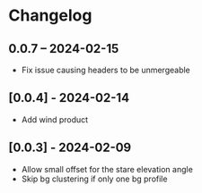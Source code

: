 # Changelog

## 0.0.7 – 2024-02-15

- Fix issue causing headers to be unmergeable

## [0.0.4] - 2024-02-14

- Add wind product

## [0.0.3] - 2024-02-09

- Allow small offset for the stare elevation angle
- Skip bg clustering if only one bg profile
